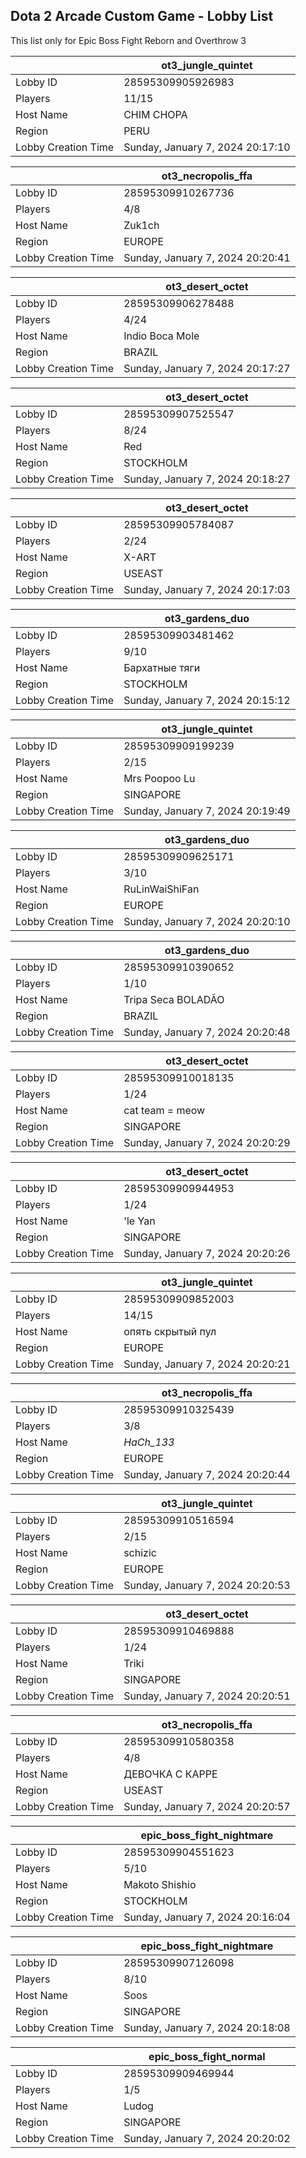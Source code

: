 ## Dota 2 Arcade Custom Game - Lobby List

This list only for Epic Boss Fight Reborn and Overthrow 3

|  | ot3_jungle_quintet |
| ------ | ------ |
| Lobby ID | 28595309905926983 |
| Players | 11/15 |
| Host Name | CHIM CHOPA |
| Region | PERU |
| Lobby Creation Time | Sunday, January 7, 2024 20:17:10 |


|  | ot3_necropolis_ffa |
| ------ | ------ |
| Lobby ID | 28595309910267736 |
| Players | 4/8 |
| Host Name | Zuk1ch |
| Region | EUROPE |
| Lobby Creation Time | Sunday, January 7, 2024 20:20:41 |


|  | ot3_desert_octet |
| ------ | ------ |
| Lobby ID | 28595309906278488 |
| Players | 4/24 |
| Host Name | Indio Boca Mole |
| Region | BRAZIL |
| Lobby Creation Time | Sunday, January 7, 2024 20:17:27 |


|  | ot3_desert_octet |
| ------ | ------ |
| Lobby ID | 28595309907525547 |
| Players | 8/24 |
| Host Name | Red |
| Region | STOCKHOLM |
| Lobby Creation Time | Sunday, January 7, 2024 20:18:27 |


|  | ot3_desert_octet |
| ------ | ------ |
| Lobby ID | 28595309905784087 |
| Players | 2/24 |
| Host Name | X-ART |
| Region | USEAST |
| Lobby Creation Time | Sunday, January 7, 2024 20:17:03 |


|  | ot3_gardens_duo |
| ------ | ------ |
| Lobby ID | 28595309903481462 |
| Players | 9/10 |
| Host Name | Бархатные тяги |
| Region | STOCKHOLM |
| Lobby Creation Time | Sunday, January 7, 2024 20:15:12 |


|  | ot3_jungle_quintet |
| ------ | ------ |
| Lobby ID | 28595309909199239 |
| Players | 2/15 |
| Host Name | Mrs Poopoo Lu |
| Region | SINGAPORE |
| Lobby Creation Time | Sunday, January 7, 2024 20:19:49 |


|  | ot3_gardens_duo |
| ------ | ------ |
| Lobby ID | 28595309909625171 |
| Players | 3/10 |
| Host Name | RuLinWaiShiFan |
| Region | EUROPE |
| Lobby Creation Time | Sunday, January 7, 2024 20:20:10 |


|  | ot3_gardens_duo |
| ------ | ------ |
| Lobby ID | 28595309910390652 |
| Players | 1/10 |
| Host Name | Tripa Seca BOLADÃO |
| Region | BRAZIL |
| Lobby Creation Time | Sunday, January 7, 2024 20:20:48 |


|  | ot3_desert_octet |
| ------ | ------ |
| Lobby ID | 28595309910018135 |
| Players | 1/24 |
| Host Name | cat team = meow |
| Region | SINGAPORE |
| Lobby Creation Time | Sunday, January 7, 2024 20:20:29 |


|  | ot3_desert_octet |
| ------ | ------ |
| Lobby ID | 28595309909944953 |
| Players | 1/24 |
| Host Name | 'le Yan |
| Region | SINGAPORE |
| Lobby Creation Time | Sunday, January 7, 2024 20:20:26 |


|  | ot3_jungle_quintet |
| ------ | ------ |
| Lobby ID | 28595309909852003 |
| Players | 14/15 |
| Host Name | опять скрытый пул |
| Region | EUROPE |
| Lobby Creation Time | Sunday, January 7, 2024 20:20:21 |


|  | ot3_necropolis_ffa |
| ------ | ------ |
| Lobby ID | 28595309910325439 |
| Players | 3/8 |
| Host Name | _HaCh_133_ |
| Region | EUROPE |
| Lobby Creation Time | Sunday, January 7, 2024 20:20:44 |


|  | ot3_jungle_quintet |
| ------ | ------ |
| Lobby ID | 28595309910516594 |
| Players | 2/15 |
| Host Name | schizic |
| Region | EUROPE |
| Lobby Creation Time | Sunday, January 7, 2024 20:20:53 |


|  | ot3_desert_octet |
| ------ | ------ |
| Lobby ID | 28595309910469888 |
| Players | 1/24 |
| Host Name | Triki |
| Region | SINGAPORE |
| Lobby Creation Time | Sunday, January 7, 2024 20:20:51 |


|  | ot3_necropolis_ffa |
| ------ | ------ |
| Lobby ID | 28595309910580358 |
| Players | 4/8 |
| Host Name | ДЕВОЧКА С КАРРЕ |
| Region | USEAST |
| Lobby Creation Time | Sunday, January 7, 2024 20:20:57 |


|  | epic_boss_fight_nightmare |
| ------ | ------ |
| Lobby ID | 28595309904551623 |
| Players | 5/10 |
| Host Name | Makoto Shishio |
| Region | STOCKHOLM |
| Lobby Creation Time | Sunday, January 7, 2024 20:16:04 |


|  | epic_boss_fight_nightmare |
| ------ | ------ |
| Lobby ID | 28595309907126098 |
| Players | 8/10 |
| Host Name | Soos |
| Region | SINGAPORE |
| Lobby Creation Time | Sunday, January 7, 2024 20:18:08 |


|  | epic_boss_fight_normal |
| ------ | ------ |
| Lobby ID | 28595309909469944 |
| Players | 1/5 |
| Host Name | Ludog |
| Region | SINGAPORE |
| Lobby Creation Time | Sunday, January 7, 2024 20:20:02 |


